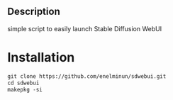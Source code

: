 ## Description
simple script to easily launch Stable Diffusion WebUI

# Installation

```html
git clone https://github.com/enelminun/sdwebui.git
cd sdwebui
makepkg -si
```
